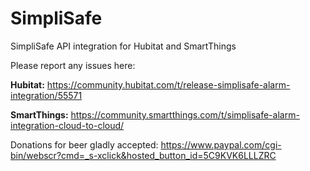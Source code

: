 # SimpliSafe
SimpliSafe API integration for Hubitat and SmartThings


Please report any issues here:

**Hubitat:**
https://community.hubitat.com/t/release-simplisafe-alarm-integration/55571

**SmartThings:**
https://community.smartthings.com/t/simplisafe-alarm-integration-cloud-to-cloud/



Donations for beer gladly accepted: https://www.paypal.com/cgi-bin/webscr?cmd=_s-xclick&hosted_button_id=5C9KVK6LLLZRC
